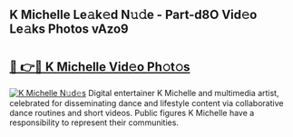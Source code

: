 ## K Michelle Le𝚊k𝚎d N𝚞𝚍e - Part-d8O Vid𝚎o Le𝚊ks Photos vAzo9

# <h2><a href="http://fbdv533.evod.top/?m=K+Michelle">🔗 👉🔴 K Michelle Vid𝚎o Ph𝚘t𝚘s</a></h2>

[![K Michelle N𝚞d𝚎s](https://i.imgur.com/8V9OHl7.gif)](http://fbdv533.evod.top/?m=K+Michelle)
Digital entertainer K Michelle and multimedia artist, celebrated for disseminating dance and lifestyle content via collaborative dance routines and short videos. Public figures K Michelle have a responsibility to represent their communities. 
